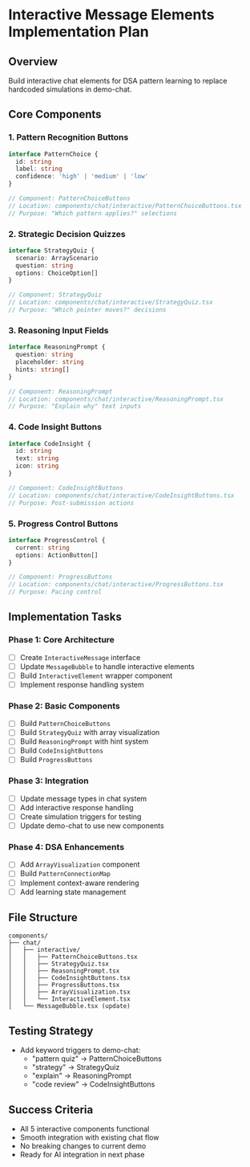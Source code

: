 # Interactive Message Elements Implementation Plan

## Overview
Build interactive chat elements for DSA pattern learning to replace hardcoded simulations in demo-chat.

## Core Components

### 1. Pattern Recognition Buttons
```typescript
interface PatternChoice {
  id: string
  label: string
  confidence: 'high' | 'medium' | 'low'
}

// Component: PatternChoiceButtons
// Location: components/chat/interactive/PatternChoiceButtons.tsx
// Purpose: "Which pattern applies?" selections
```

### 2. Strategic Decision Quizzes
```typescript
interface StrategyQuiz {
  scenario: ArrayScenario
  question: string
  options: ChoiceOption[]
}

// Component: StrategyQuiz
// Location: components/chat/interactive/StrategyQuiz.tsx
// Purpose: "Which pointer moves?" decisions
```

### 3. Reasoning Input Fields
```typescript
interface ReasoningPrompt {
  question: string
  placeholder: string
  hints: string[]
}

// Component: ReasoningPrompt
// Location: components/chat/interactive/ReasoningPrompt.tsx
// Purpose: "Explain why" text inputs
```

### 4. Code Insight Buttons
```typescript
interface CodeInsight {
  id: string
  text: string
  icon: string
}

// Component: CodeInsightButtons
// Location: components/chat/interactive/CodeInsightButtons.tsx
// Purpose: Post-submission actions
```

### 5. Progress Control Buttons
```typescript
interface ProgressControl {
  current: string
  options: ActionButton[]
}

// Component: ProgressButtons
// Location: components/chat/interactive/ProgressButtons.tsx
// Purpose: Pacing control
```

## Implementation Tasks

### Phase 1: Core Architecture
- [ ] Create `InteractiveMessage` interface
- [ ] Update `MessageBubble` to handle interactive elements
- [ ] Build `InteractiveElement` wrapper component
- [ ] Implement response handling system

### Phase 2: Basic Components
- [ ] Build `PatternChoiceButtons`
- [ ] Build `StrategyQuiz` with array visualization
- [ ] Build `ReasoningPrompt` with hint system
- [ ] Build `CodeInsightButtons`
- [ ] Build `ProgressButtons`

### Phase 3: Integration
- [ ] Update message types in chat system
- [ ] Add interactive response handling
- [ ] Create simulation triggers for testing
- [ ] Update demo-chat to use new components

### Phase 4: DSA Enhancements
- [ ] Add `ArrayVisualization` component
- [ ] Build `PatternConnectionMap`
- [ ] Implement context-aware rendering
- [ ] Add learning state management

## File Structure
```
components/
├── chat/
│   ├── interactive/
│   │   ├── PatternChoiceButtons.tsx
│   │   ├── StrategyQuiz.tsx
│   │   ├── ReasoningPrompt.tsx
│   │   ├── CodeInsightButtons.tsx
│   │   ├── ProgressButtons.tsx
│   │   ├── ArrayVisualization.tsx
│   │   └── InteractiveElement.tsx
│   └── MessageBubble.tsx (update)
```

## Testing Strategy
- Add keyword triggers to demo-chat:
  - "pattern quiz" → PatternChoiceButtons
  - "strategy" → StrategyQuiz
  - "explain" → ReasoningPrompt
  - "code review" → CodeInsightButtons

## Success Criteria
- All 5 interactive components functional
- Smooth integration with existing chat flow
- No breaking changes to current demo
- Ready for AI integration in next phase

